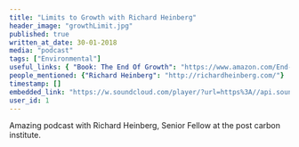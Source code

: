 ```yaml
---
title: "Limits to Growth with Richard Heinberg"
header_image: "growthLimit.jpg"
published: true
written_at_date: 30-01-2018
media: "podcast"
tags: ["Environmental"]
useful_links: { "Book: The End Of Growth": "https://www.amazon.com/End-Growth-Adapting-Economic-Reality-ebook/dp/B0056C1V5U/ref=sr_1_2?ie=UTF8&qid=1516919894&sr=8-2&keywords=richard+heinberg" }
people_mentioned: {"Richard Heinberg": "http://richardheinberg.com/"}
timestamp: []
embedded_link: "https://w.soundcloud.com/player/?url=https%3A//api.soundcloud.com/tracks/394278942"
user_id: 1
---
```


Amazing podcast with Richard Heinberg, Senior Fellow at the post carbon institute.
